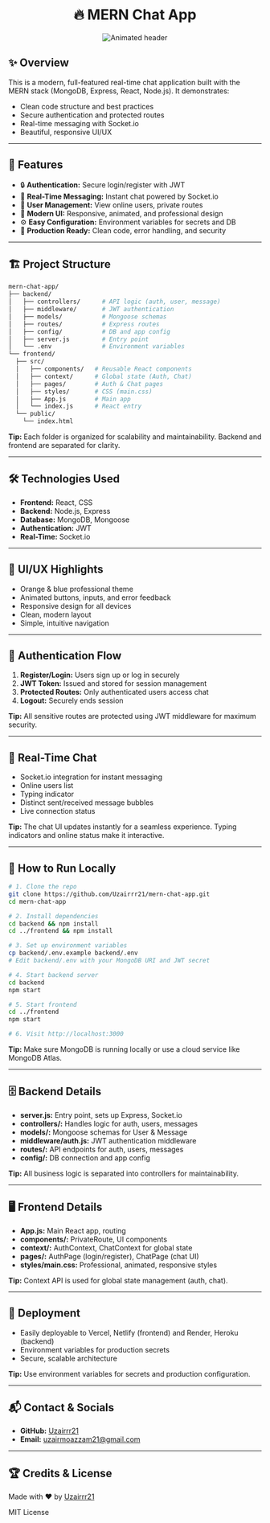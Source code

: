 




<h1 align="center">🔥 MERN Chat App</h1>

<p align="center">
  <img src="https://readme-typing-svg.demolab.com?font=Inter&size=32&pause=1000&color=FF8C42&center=true&vCenter=true&width=700&lines=Welcome+to+MERN+Chat+App;Built+by+Uzairrr21;Professional+Real-Time+Chat+Solution" alt="Animated header"/>
</p>





## ✨ Overview

This is a modern, full-featured real-time chat application built with the MERN stack (MongoDB, Express, React, Node.js). It demonstrates:
- Clean code structure and best practices
- Secure authentication and protected routes
- Real-time messaging with Socket.io
- Beautiful, responsive UI/UX



---





## 🚀 Features

- 🔒 **Authentication:** Secure login/register with JWT
- 💬 **Real-Time Messaging:** Instant chat powered by Socket.io
- 👥 **User Management:** View online users, private routes
- 🎨 **Modern UI:** Responsive, animated, and professional design
- ⚙️ **Easy Configuration:** Environment variables for secrets and DB
- 🚀 **Production Ready:** Clean code, error handling, and security



---





## 🏗️ Project Structure

```bash
mern-chat-app/
├── backend/
│   ├── controllers/      # API logic (auth, user, message)
│   ├── middleware/       # JWT authentication
│   ├── models/           # Mongoose schemas
│   ├── routes/           # Express routes
│   ├── config/           # DB and app config
│   ├── server.js         # Entry point
│   └── .env              # Environment variables
└── frontend/
  ├── src/
  │   ├── components/   # Reusable React components
  │   ├── context/      # Global state (Auth, Chat)
  │   ├── pages/        # Auth & Chat pages
  │   ├── styles/       # CSS (main.css)
  │   ├── App.js        # Main app
  │   └── index.js      # React entry
  └── public/
    └── index.html
```

**Tip:** Each folder is organized for scalability and maintainability. Backend and frontend are separated for clarity.



---





## 🛠️ Technologies Used

- **Frontend:** React, CSS
- **Backend:** Node.js, Express
- **Database:** MongoDB, Mongoose
- **Authentication:** JWT
- **Real-Time:** Socket.io



---





## 🎨 UI/UX Highlights

- Orange & blue professional theme
- Animated buttons, inputs, and error feedback
- Responsive design for all devices
- Clean, modern layout
- Simple, intuitive navigation



---





## 🔐 Authentication Flow

1. **Register/Login:** Users sign up or log in securely
2. **JWT Token:** Issued and stored for session management
3. **Protected Routes:** Only authenticated users access chat
4. **Logout:** Securely ends session

**Tip:** All sensitive routes are protected using JWT middleware for maximum security.



---





## 💬 Real-Time Chat

- Socket.io integration for instant messaging
- Online users list
- Typing indicator
- Distinct sent/received message bubbles
- Live connection status

**Tip:** The chat UI updates instantly for a seamless experience. Typing indicators and online status make it interactive.



---





## 🏃 How to Run Locally

```bash
# 1. Clone the repo
git clone https://github.com/Uzairrr21/mern-chat-app.git
cd mern-chat-app

# 2. Install dependencies
cd backend && npm install
cd ../frontend && npm install

# 3. Set up environment variables
cp backend/.env.example backend/.env
# Edit backend/.env with your MongoDB URI and JWT secret

# 4. Start backend server
cd backend
npm start

# 5. Start frontend
cd ../frontend
npm start

# 6. Visit http://localhost:3000
```

**Tip:** Make sure MongoDB is running locally or use a cloud service like MongoDB Atlas.



---





## 🗄️ Backend Details

- **server.js:** Entry point, sets up Express, Socket.io
- **controllers/:** Handles logic for auth, users, messages
- **models/:** Mongoose schemas for User & Message
- **middleware/auth.js:** JWT authentication middleware
- **routes/:** API endpoints for auth, users, messages
- **config/:** DB connection and app config

**Tip:** All business logic is separated into controllers for maintainability.



---





## 🖥️ Frontend Details

- **App.js:** Main React app, routing
- **components/:** PrivateRoute, UI components
- **context/:** AuthContext, ChatContext for global state
- **pages/:** AuthPage (login/register), ChatPage (chat UI)
- **styles/main.css:** Professional, animated, responsive styles

**Tip:** Context API is used for global state management (auth, chat).



---





## 🚀 Deployment

- Easily deployable to Vercel, Netlify (frontend) and Render, Heroku (backend)
- Environment variables for production secrets
- Secure, scalable architecture

**Tip:** Use environment variables for secrets and production configuration.



---





## 📬 Contact & Socials

- **GitHub:** [Uzairrr21](https://github.com/Uzairrr21)
- **Email:** uzairmoazzam21@gmail.com



---





## 🏆 Credits & License

Made with ❤️ by [Uzairrr21](https://github.com/Uzairrr21)

MIT License
